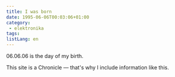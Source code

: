 ```yaml
---
title: I was born
date: 1995-06-06T00:03:06+01:00
category:
 - elektronika
tags:
listLang: en
---
```


06.06.06 is the day of my birth.

This site is a Chronicle — that's why I include information like this.
